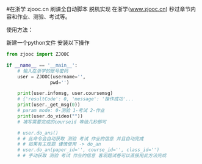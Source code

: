 #在浙学 zjooc.cn 刷课全自动脚本
脱机实现 在浙学(www.zjooc.cn) 秒过章节内容和作业、测验、考试等。



使用方法：

新建一个python文件 安装以下操作 

```python
from zjooc import ZJOOC

if __name__ == '__main__':
	# 输入在浙学的账号密码
    user = ZJOOC(username='', 
                pwd='')

    print(user.infomsg, user.coursemsg)
    # {'resultCode': 0, 'message': '操作成功'...
    print(user._get_msg(0))
    # param mode: 0-测验 1-考试 2-作业
    print(user.do_video(""))
    # 填写需要完成的courseid 等级几秒即可

    # user.do_ans()
    # # 此命令会自动获取 测验 考试 作业的信息 并且自动完成
    # # 如果有主观题 谨慎使用 -> do_an
    # user.do_an(paper_id='', course_id='', class_id='')
    # # 手动获取 测验 考试 作业的信息 客观题试卷可以直接用此方法完成
```

